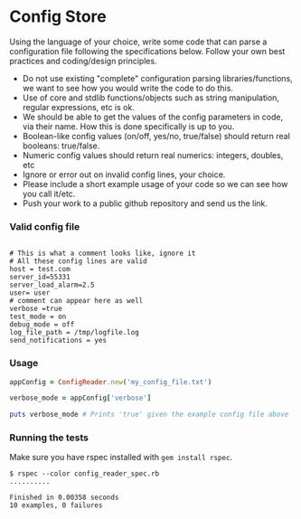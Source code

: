 Config Store
==================

Using the language of your choice, write some code that can parse a
configuration file following the specifications below. Follow your
own best practices and coding/design principles.
 
- Do not use existing "complete" configuration parsing
  libraries/functions, we want to see how you would write the code
  to do this.
- Use of core and stdlib functions/objects such as string
  manipulation, regular expressions, etc is ok.
- We should be able to get the values of the config parameters in
  code, via their name. How this is done specifically is up to you.
- Boolean-like config values (on/off, yes/no, true/false) should
  return real booleans: true/false.
- Numeric config values should return real numerics: integers,
  doubles, etc
- Ignore or error out on invalid config lines, your choice.
- Please include a short example usage of your code so we can see
  how you call it/etc.
- Push your work to a public github repository and send us the link.
 
### Valid config file ###
```
 
# This is what a comment looks like, ignore it
# All these config lines are valid
host = test.com
server_id=55331
server_load_alarm=2.5
user= user
# comment can appear here as well
verbose =true
test_mode = on
debug_mode = off
log_file_path = /tmp/logfile.log
send_notifications = yes
```

### Usage ###
```ruby
appConfig = ConfigReader.new('my_config_file.txt')

verbose_mode = appConfig['verbose']

puts verbose_mode # Prints 'true' given the example config file above
```

### Running the tests ###

Make sure you have rspec installed with `gem install rspec`.

```
$ rspec --color config_reader_spec.rb
..........

Finished in 0.00358 seconds
10 examples, 0 failures

```

